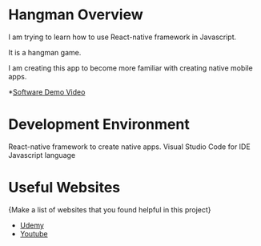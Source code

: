 # Hangman Overview

I am trying to learn how to use React-native framework in Javascript.

It is a hangman game.

I am creating this app to become more familiar with creating native mobile apps.

*[Software Demo Video](https://www.youtube.com/watch?v=zCUA8zyX-gc)

# Development Environment

React-native framework to create native apps.
Visual Studio Code for IDE
Javascript language

# Useful Websites

{Make a list of websites that you found helpful in this project}
* [Udemy](udemy.com)
* [Youtube](youtube.com)
